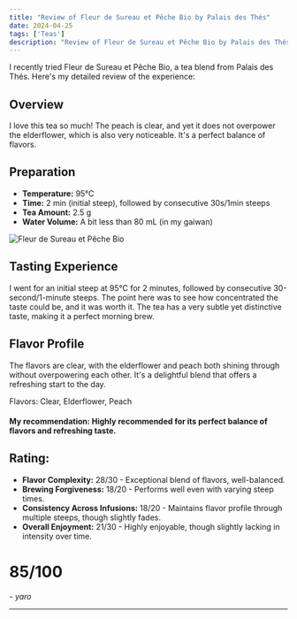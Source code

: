 ```yaml
---
title: "Review of Fleur de Sureau et Pêche Bio by Palais des Thés"
date: 2024-04-25
tags: ['Teas']
description: "Review of Fleur de Sureau et Pêche Bio by Palais des Thés"
---
```


I recently tried Fleur de Sureau et Pêche Bio, a tea blend from Palais des Thés. Here's my detailed review of the experience:

## Overview

I love this tea so much! The peach is clear, and yet it does not overpower the elderflower, which is also very noticeable. It's a perfect balance of flavors.

## Preparation

- **Temperature:** 95°C
- **Time:** 2 min (initial steep), followed by consecutive 30s/1min steeps
- **Tea Amount:** 2.5 g
- **Water Volume:** A bit less than 80 mL (in my gaiwan)

![Fleur de Sureau et Pêche Bio](https://shop.sinas.online/media/image/cd/a5/32/21870_600x600@2x.jpg)

## Tasting Experience

I went for an initial steep at 95°C for 2 minutes, followed by consecutive 30-second/1-minute steeps. The point here was to see how concentrated the taste could be, and it was worth it. The tea has a very subtle yet distinctive taste, making it a perfect morning brew.

## Flavor Profile

The flavors are clear, with the elderflower and peach both shining through without overpowering each other. It's a delightful blend that offers a refreshing start to the day.

Flavors: Clear, Elderflower, Peach

#### My recommendation: Highly recommended for its perfect balance of flavors and refreshing taste.

## Rating:

- **Flavor Complexity:** 28/30 - Exceptional blend of flavors, well-balanced.
- **Brewing Forgiveness:** 18/20 - Performs well even with varying steep times.
- **Consistency Across Infusions:** 18/20 - Maintains flavor profile through multiple steeps, though slightly fades.
- **Overall Enjoyment:** 21/30 - Highly enjoyable, though slightly lacking in intensity over time.

# 85/100

*- yaro*


---